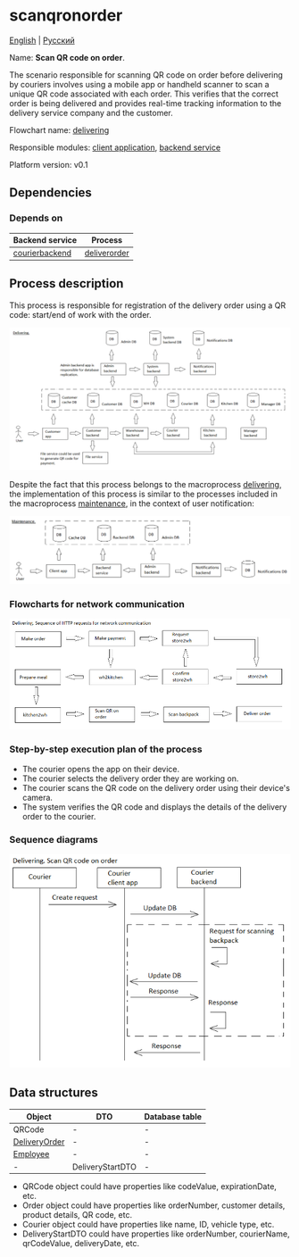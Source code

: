 # scanqronorder

[English](scanqronorder.md) | [Русский](scanqronorder.ru.md)

Name: **Scan QR code on order**.

The scenario responsible for scanning QR code on order before delivering by couriers involves using a mobile app or handheld scanner to scan a unique QR code associated with each order. 
This verifies that the correct order is being delivered and provides real-time tracking information to the delivery service company and the customer.

Flowchart name: [delivering](../../flowchartsteps/delivering/README.md)

Responsible modules: [client application](../../frontend/courierclient.md), [backend service](../../backend/courierbackend.md)

Platform version: v0.1

## Dependencies

### Depends on

| Backend service | Process |
| --- | ---- |
| [courierbackend](../../backend/courierbackend.md) | [deliverorder](../delivering/deliverorder.md) |

## Process description

This process is responsible for registration of the delivery order using a QR code: start/end of work with the order.

![delivering_overall](../../img/processpatterns/delivering_overall.png)

Despite the fact that this process belongs to the macroprocess [delivering](../../flowchartsteps/delivering/README.ru.md), the implementation of this process is similar to the processes included in the macroprocess [maintenance](../../processpatterns/maintenance.ru.md), in the context of user notification:

![maintenance_overall](../../img/processpatterns/maintenance_overall.png)

### Flowcharts for network communication

![overall.delivering](../../img/flowcharts/overall.delivering.png)

### Step-by-step execution plan of the process

- The courier opens the app on their device.
- The courier selects the delivery order they are working on.
- The courier scans the QR code on the delivery order using their device's camera.
- The system verifies the QR code and displays the details of the delivery order to the courier.

### Sequence diagrams

![delivering.scanqronorder](../../img/sequencediagram/delivering.scanqronorder.png)

## Data structures

| Object | DTO | Database table |
| --- | ---- | --- |
| QRCode | - | - |
| [DeliveryOrder](https://github.com/alexeysp11/workflow-lib/blob/main/src/Models/Business/BusinessDocuments/DeliveryOrder.cs) | - | - |
| [Employee](https://github.com/alexeysp11/workflow-lib/blob/main/src/Models/Business/InformationSystem/Employee.cs) | - | - |
| - | DeliveryStartDTO | - |

- QRCode object could have properties like codeValue, expirationDate, etc. 
- Order object could have properties like orderNumber, customer details, product details, QR code, etc. 
- Courier object could have properties like name, ID, vehicle type, etc. 
- DeliveryStartDTO could have properties like orderNumber, courierName, qrCodeValue, deliveryDate, etc.
